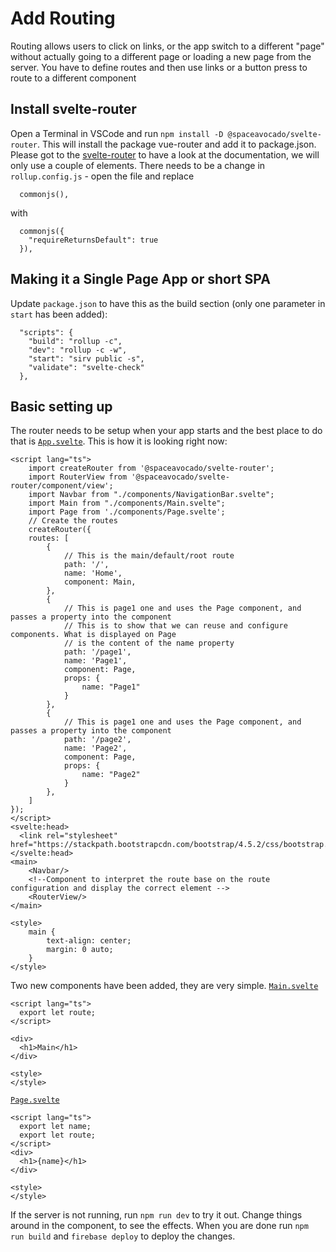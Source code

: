 # Add Routing
Routing allows users to click on links, or the app switch to a different "page" without actually going to a different page or loading a new page from the server. You have to define routes and then use links or a button press to route to a different component
## Install svelte-router
Open a Terminal in VSCode and run `npm install -D @spaceavocado/svelte-router`. This will install the package vue-router and add it to package.json.
Please got to the [svelte-router](https://awesomeopensource.com/project/spaceavocado/svelte-router) to have a look at the documentation, we will only use a couple of elements.
There needs to be a change in `rollup.config.js` - open the file and replace
```
  commonjs(),
```
with
```
  commonjs({
    "requireReturnsDefault": true
  }),
```
## Making it a Single Page App or short SPA
Update `package.json` to have this as the build section (only one parameter in `start` has been added):
```
  "scripts": {
    "build": "rollup -c",
    "dev": "rollup -c -w",
    "start": "sirv public -s",
    "validate": "svelte-check"
  },
```
## Basic setting up
The router needs to be setup when your app starts and the best place to do that is [`App.svelte`](./03_AddRouting/src/App.svelte). 
This is how it is looking right now: 
```
<script lang="ts">
	import createRouter from '@spaceavocado/svelte-router';
	import RouterView from '@spaceavocado/svelte-router/component/view';
	import Navbar from "./components/NavigationBar.svelte";
	import Main from "./components/Main.svelte";
	import Page from './components/Page.svelte';
	// Create the routes
	createRouter({
  	routes: [
		{ 
			// This is the main/default/root route
			path: '/',
			name: 'Home',
			component: Main,
		},
		{
			// This is page1 one and uses the Page component, and passes a property into the component
			// This is to show that we can reuse and configure components. What is displayed on Page
			// is the content of the name property
			path: '/page1',
			name: 'Page1',
			component: Page,
			props: {
				name: "Page1"
			}
		},
		{ 
			// This is page1 one and uses the Page component, and passes a property into the component
			path: '/page2',
			name: 'Page2',
			component: Page,
			props: {
				name: "Page2"
			}
		},
	]
});
</script>
<svelte:head>
  <link rel="stylesheet" href="https://stackpath.bootstrapcdn.com/bootstrap/4.5.2/css/bootstrap.min.css">
</svelte:head>
<main>
	<Navbar/>
	<!--Component to interpret the route base on the route configuration and display the correct element -->
	<RouterView/>
</main>

<style>
	main {
		text-align: center;
		margin: 0 auto;
	}
</style>
```
Two new components have been added, they are very simple.
[`Main.svelte`](./03_AddRouting/src/components/Main.svelte)
```
<script lang="ts">
  export let route;
</script>

<div>
  <h1>Main</h1>
</div>

<style>
</style>
```
[`Page.svelte`](./03_AddRouting/src/components/Page.svelte)
```
<script lang="ts">
  export let name;
  export let route;
</script>
<div>
  <h1>{name}</h1>
</div>

<style>
</style>
```
If the server is not running, run `npm run dev` to try it out. Change things around in the component, to see the effects.
When you are done run `npm run build` and `firebase deploy` to deploy the changes.
